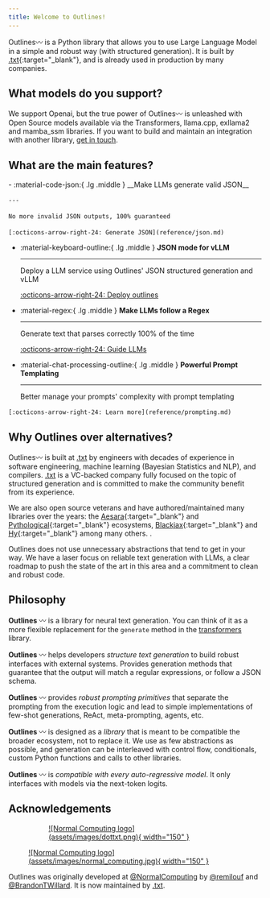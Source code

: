 ```yaml
---
title: Welcome to Outlines!
---
```


Outlines〰 is a Python library that allows you to use Large Language Model in a simple and robust way (with structured generation). It is built by [.txt][.txt]{:target="_blank"}, and is already used in production by many companies.

## What models do you support?

We support Openai, but the true power of Outlines〰 is unleashed with Open Source models available via the Transformers, llama.cpp, exllama2 and mamba_ssm libraries. If you want to build and maintain an integration with another library, [get in touch][discord].

## What are the main features?

<div class="grid cards" markdown>
-   :material-code-json:{ .lg .middle } __Make LLMs generate valid JSON__

    ---

    No more invalid JSON outputs, 100% guaranteed

    [:octicons-arrow-right-24: Generate JSON](reference/json.md)

-   :material-keyboard-outline:{ .lg .middle } __JSON mode for vLLM__

    ---

    Deploy a LLM service using Outlines' JSON structured generation and vLLM

    [:octicons-arrow-right-24: Deploy outlines](reference/vllm.md)


-   :material-regex:{ .lg .middle } __Make LLMs follow a Regex__

    ---

    Generate text that parses correctly 100% of the time

    [:octicons-arrow-right-24: Guide LLMs](reference/regex.md)

-    :material-chat-processing-outline:{ .lg .middle } __Powerful Prompt Templating__

     ---

     Better manage your prompts' complexity with prompt templating

    [:octicons-arrow-right-24: Learn more](reference/prompting.md)
</div>

## Why Outlines over alternatives?

Outlines〰 is built at [.txt][.txt] by engineers with decades of experience in software engineering, machine learning (Bayesian Statistics and NLP), and compilers. [.txt][.txt] is a VC-backed company fully focused on the topic of structured generation and is committed to make the community benefit from its experience.

We are also open source veterans and have authored/maintained many libraries over the years: the [Aesara][aesara]{:target="_blank"} and [Pythological][pythological]{:target="_blank"} ecosystems, [Blackjax][blackjax]{:target="_blank"} and [Hy][hy]{:target="_blank"} among many others.
.

Outlines does not use unnecessary abstractions that tend to get in your way. We have a laser focus on reliable text generation with LLMs, a clear roadmap to push the state of the art in this area and a commitment to clean and robust code.


## Philosophy

**Outlines** 〰 is a library for neural text generation. You can think of it as a
more flexible replacement for the `generate` method in the
[transformers](https://github.com/huggingface/transformers) library.

**Outlines** 〰 helps developers *structure text generation* to build robust
interfaces with external systems. Provides generation methods that
guarantee that the output will match a regular expressions, or follow
a JSON schema.

**Outlines** 〰 provides *robust prompting primitives* that separate the prompting
from the execution logic and lead to simple implementations of few-shot
generations, ReAct, meta-prompting, agents, etc.

**Outlines** 〰 is designed as a *library* that is meant to be compatible the
broader ecosystem, not to replace it. We use as few abstractions as possible,
and generation can be interleaved with control flow, conditionals, custom Python
functions and calls to other libraries.

**Outlines** 〰 is *compatible with every auto-regressive model*. It only interfaces with models
via the next-token logits.


## Acknowledgements

<div class="grid" markdown>

<figure markdown>

<figure markdown>
  <a href="http://www.dottxt.co">
  ![Normal Computing logo](assets/images/dottxt.png){ width="150" }
  </a>
</figure>

  <a href="https://www.normalcomputing.ai">
  ![Normal Computing logo](assets/images/normal_computing.jpg){ width="150" }
  </a>
</figure>

</div>

Outlines was originally developed at [@NormalComputing](https://twitter.com/NormalComputing) by [@remilouf](https://twitter.com/remilouf) and [@BrandonTWillard](https://twitter.com/BrandonTWillard). It is now maintained by [.txt](https://dottxt.co).

[discord]: https://discord.gg/R9DSu34mGd
[aesara]: https://github.com/aesara-devs
[blackjax]: https://github.com/blackjax-devs/blackjax
[pythological]: https://github.com/pythological
[hy]: https://hylang.org/
[.txt]: https://dottxt.co
